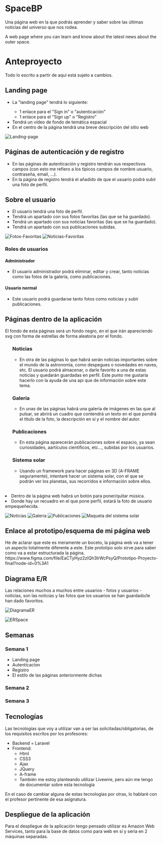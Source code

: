 # SpaceBP
Una página web en la que podrás aprender y saber sobre las últimas noticias del universo que nos rodea.

A web page where you can learn and know about the latest news about the outer space.

<h1>Anteproyecto</h1>
Todo lo escrito a partir de aquí está sujeto a cambios.
<h2>Landing page</h2>

<ul>
    <li>La "landing page" tendrá lo siguiente:</li>
    <ul>
        <li>1 enlace para el "Sign in" o "autenticación"</li>
        <li>1 enlace para el "Sign up" o "Registro"</li>
    </ul>
    <li>Tendrá un vídeo de fondo de temática espacial</li>
    <li>En el centro de la página tendrá una breve descripción del sitio web</li>
</ul>

![Landing-page](https://user-images.githubusercontent.com/73947252/160785855-7cb0a2ee-45c9-46bb-8e7f-09e498adc848.png)

<h2>Páginas de autenticación y de registro</h2>
<ul>
    <li>
        En las páginas de autenticación y registro tendrán sus respectivos campos (con esto me refiero a los típicos
        campos de nombre usuario, contraseña, email, ...).
    </li>
    <li>
        En la página de registro tendrá el añadido de que el usuario podrá subir una foto de perfil.
    </li>
</ul>

<h2>Sobre el usuario</h2>

<ul>
    <li>
        El usuario tendrá una foto de perfil.
    </li>
    <li>
        Tendrá un apartado con sus fotos favoritas (las que se ha guardado).
    </li>
    <li>
        Tendrá un apartado con sus noticias favoritas (las que se ha guardado).
    </li>
    <li>
        Tendrá un apartado con sus publicaciones subidas.
    </li>
</ul>

![Fotos-Favoritas](https://user-images.githubusercontent.com/73947252/160790050-5712f5e1-1e76-491f-bd15-a89b3c92ee18.png)
![Noticias-Favoritas](https://user-images.githubusercontent.com/73947252/160790087-7df53f0f-2a22-48a2-8206-d6e27578f770.png)

<h3>Roles de usuarios</h3>
<h4>Administrador</h4>
<ul>
    <li>
        El usuario administrador podrá eliminar, editar y crear, tanto noticias como las fotos de la galería, como
        publicaciones.
    </li>
</ul>

<h4>Usuario normal</h4>
<ul>
    <li>
        Este usuario podrá guardarse tanto fotos como noticias y subir publicaciones.
    </li>
</ul>

<h2>Páginas dentro de la aplicación</h2>

El fondo de esta páginas será un fondo negro, en el que irán apareciendo svg con forma de estrellas de forma aleatoria
por el fondo.

<ul>
    <h3>Noticias</h3>
    <ul>
        <li>
            En otra de las páginas lo que habrá serán noticias importantes sobre el mundo de la astronomía, como
            despegues o novedades en naves, etc. El usuario podrá almacenar, o darle favorito a una de estas noticias y
            quedarán guardadas en perfil. Este punto me gustaría hacerlo con la ayuda de una api que de información
            sobre este tema.
        </li>
    </ul>
</ul>

<ul>
    <h3>Galería</h3>
    <ul>
        <li>
            En unas de las páginas habrá una galería de imágenes en las que al pulsar, se abrirá un cuadro que contendrá
            un texto en el que pondrá el título de la foto, la descripción en sí y el nombre del autor.
        </li>
    </ul>
</ul>

<ul>
    <h3>Publicaciones</h3>
    <ul>
        <li>
            En esta página aparecerán publicaciones sobre el espacio, ya sean curiosidades, aartículos científicos,
            etc..., subidas por los usuarios.
        </li>
    </ul>
</ul>

<ul>
    <h3>Sistema solar</h3>
    <ul>
        <li>
            Usando un framework para hacer páginas en 3D (A-FRAME seguramente), intentaré hacer un sistema solar, con el
            que se podrán ver los planetas, sus recorridos e información sobre ellos.
        </li>
    </ul>
</ul>

<br />


<li>
    Dentro de la página web habrá un botón para poner/quitar música.</li>
<li>
    Donde hay un recuadro en el que pone perfil, estará la foto de usuario empequeñecida.
</li>

</ul>

![Noticias](https://user-images.githubusercontent.com/73947252/160790519-b0cfe54e-6e5a-4d99-8b45-a7598dfcebf6.png)
![Galeria](https://user-images.githubusercontent.com/73947252/160790546-ecc41563-4aeb-4aaf-9e20-f555f4ac538a.png)
![Publicaciones](https://user-images.githubusercontent.com/73947252/161511329-10022b4c-f742-48bd-a2a0-85727a67c78e.png)
![Maqueta del sistema
solar](https://user-images.githubusercontent.com/73947252/160790748-75a3ff84-927e-4fac-bd66-60ee1aa33a7f.png)




<h2>Enlace al prototipo/esquema de mi página web</h2>
He de aclarar que este es meramente un boceto, la página web va a tener un aspecto totalmente diferente a este. Este
prototipo solo sirve para saber como va a estar estructurada la página.
https://www.figma.com/file/EaCTyHyz2zIQh3lrWcPsyQ/Prototipo-Proyecto-final?node-id=0%3A1

<h2>Diagrama E/R</h2>
Las relaciones muchos a muchos entre usuarios - fotos y usuarios - noticias, son las noticias y las fotos que los
usuarios se han guardado/le han dado favoritos.


![DiagramaER](https://user-images.githubusercontent.com/73947252/161511577-8fc1a591-5d0c-4f76-87b1-29d73b556995.png)


![ERSpace](https://user-images.githubusercontent.com/73947252/162227703-83b5129a-e7e6-4012-99ab-eb63e94b5d31.png)


<h2>Semanas</h2>

<h3>Semana 1</h3>

<ul>
    <li>Landing page</li>    
    <li>Autenticacíon</li>
    <li>Registro</li>
    <li>El estilo de las páginas anteriormente dichas</li>
</ul>

<h3>Semana 2</h3>

<ul>

</ul>

<h3>Semana 3</h3>

<ul>
    
</ul>


<h2>Tecnologías</h2>

Las tecnologías que voy a utilizar van a ser las solicitadas/obligatorias, de los requisitos escritos por los
profesores:
<ul>
    <li>
        Backend = Laravel
    </li>
    <li>
        Frontend:
        <ul>
            <li>Html</li>
            <li>CSS3</li>
            <li>Ajax</li>
            <li>JQuery</li>
            <li>A-frame</li>
            <li>También me estoy planteando utilizar Livewire, pero aún me tengo de documentar sobre esta tecnología</li>
        </ul>
    </li>
</ul>
En el caso de cambiar alguna de estas tecnologías por otras, lo hablaré con el profesor pertinente de esa asignatura.

<h2>Despliegue de la aplicación</h2>

Para el despliegue de la aplicación tengo pensado utilizar es Amazon Web Services, tanto para la base de datos como para web en sí y sería en 2 máquinas separadas.
